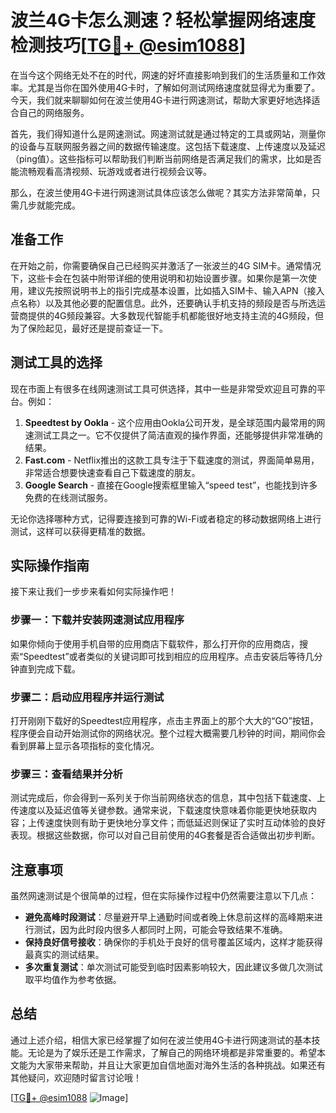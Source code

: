 # 波兰4G卡怎么测速？轻松掌握网络速度检测技巧[[TG💪+ @esim1088](https://t.me/s/esim1088)]

在当今这个网络无处不在的时代，网速的好坏直接影响到我们的生活质量和工作效率。尤其是当你在国外使用4G卡时，了解如何测试网络速度就显得尤为重要了。今天，我们就来聊聊如何在波兰使用4G卡进行网速测试，帮助大家更好地选择适合自己的网络服务。

首先，我们得知道什么是网速测试。网速测试就是通过特定的工具或网站，测量你的设备与互联网服务器之间的数据传输速度。这包括下载速度、上传速度以及延迟（ping值）。这些指标可以帮助我们判断当前网络是否满足我们的需求，比如是否能流畅观看高清视频、玩游戏或者进行视频会议等。

那么，在波兰使用4G卡进行网速测试具体应该怎么做呢？其实方法非常简单，只需几步就能完成。

## 准备工作

在开始之前，你需要确保自己已经购买并激活了一张波兰的4G SIM卡。通常情况下，这些卡会在包装中附带详细的使用说明和初始设置步骤。如果你是第一次使用，建议先按照说明书上的指引完成基本设置，比如插入SIM卡、输入APN（接入点名称）以及其他必要的配置信息。此外，还要确认手机支持的频段是否与所选运营商提供的4G频段兼容。大多数现代智能手机都能很好地支持主流的4G频段，但为了保险起见，最好还是提前查证一下。

## 测试工具的选择

现在市面上有很多在线网速测试工具可供选择，其中一些是非常受欢迎且可靠的平台。例如：

1. **Speedtest by Ookla** - 这个应用由Ookla公司开发，是全球范围内最常用的网速测试工具之一。它不仅提供了简洁直观的操作界面，还能够提供非常准确的结果。
2. **Fast.com** - Netflix推出的这款工具专注于下载速度的测试，界面简单易用，非常适合想要快速查看自己下载速度的朋友。
3. **Google Search** - 直接在Google搜索框里输入“speed test”，也能找到许多免费的在线测试服务。

无论你选择哪种方式，记得要连接到可靠的Wi-Fi或者稳定的移动数据网络上进行测试，这样可以获得更精准的数据。

## 实际操作指南

接下来让我们一步步来看如何实际操作吧！

### 步骤一：下载并安装网速测试应用程序

如果你倾向于使用手机自带的应用商店下载软件，那么打开你的应用商店，搜索“Speedtest”或者类似的关键词即可找到相应的应用程序。点击安装后等待几分钟直到完成下载。

### 步骤二：启动应用程序并运行测试

打开刚刚下载好的Speedtest应用程序，点击主界面上的那个大大的“GO”按钮，程序便会自动开始测试你的网络状况。整个过程大概需要几秒钟的时间，期间你会看到屏幕上显示各项指标的变化情况。

### 步骤三：查看结果并分析

测试完成后，你会得到一系列关于你当前网络状态的信息，其中包括下载速度、上传速度以及延迟值等关键参数。通常来说，下载速度快意味着你能更快地获取内容；上传速度快则有助于更快地分享文件；而低延迟则保证了实时互动体验的良好表现。根据这些数据，你可以对自己目前使用的4G套餐是否合适做出初步判断。

## 注意事项

虽然网速测试是个很简单的过程，但在实际操作过程中仍然需要注意以下几点：

- **避免高峰时段测试**：尽量避开早上通勤时间或者晚上休息前这样的高峰期来进行测试，因为此时段内很多人都同时上网，可能会导致结果不准确。
- **保持良好信号接收**：确保你的手机处于良好的信号覆盖区域内，这样才能获得最真实的测试结果。
- **多次重复测试**：单次测试可能受到临时因素影响较大，因此建议多做几次测试取平均值作为参考依据。

## 总结

通过上述介绍，相信大家已经掌握了如何在波兰使用4G卡进行网速测试的基本技能。无论是为了娱乐还是工作需求，了解自己的网络环境都是非常重要的。希望本文能为大家带来帮助，并且让大家更加自信地面对海外生活的各种挑战。如果还有其他疑问，欢迎随时留言讨论哦！

[[TG💪+ @esim1088](https://t.me/s/esim1088) ![Image](https://i.postimg.cc/4NQfJmqS/Snipaste-2025-05-13-00-14-12.png)]